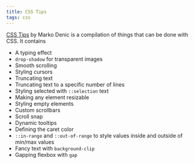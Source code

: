 ```yaml
---
title: CSS Tips
tags: css
---
```

[CSS Tips](https://markodenic.com/css-tips/) by Marko Denic is a compilation of things that can be done with CSS. It contains

- A typing effect
- `drop-shadow` for transparent images
- Smooth scrolling
- Styling cursors
- Truncating text
- Truncating text to a specific number of lines
- Styling selected with `::selection` text
- Making any element resizable
- Styling empty elements
- Custom scrollbars
- Scroll snap
- Dynamic tooltips
- Defining the caret color
- `::in-range` and `::out-of-range` to style values inside and outside of min/max values
- Fancy text with `background-clip`
- Gapping flexbox with `gap`